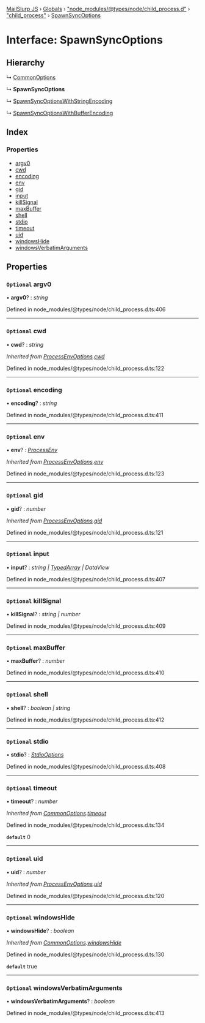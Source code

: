 [MailSlurp JS](../README.md) › [Globals](../globals.md) › ["node_modules/@types/node/child_process.d"](../modules/_node_modules__types_node_child_process_d_.md) › ["child_process"](../modules/_node_modules__types_node_child_process_d_._child_process_.md) › [SpawnSyncOptions](_node_modules__types_node_child_process_d_._child_process_.spawnsyncoptions.md)

# Interface: SpawnSyncOptions

## Hierarchy

  ↳ [CommonOptions](_node_modules__types_node_child_process_d_._child_process_.commonoptions.md)

  ↳ **SpawnSyncOptions**

  ↳ [SpawnSyncOptionsWithStringEncoding](_node_modules__types_node_child_process_d_._child_process_.spawnsyncoptionswithstringencoding.md)

  ↳ [SpawnSyncOptionsWithBufferEncoding](_node_modules__types_node_child_process_d_._child_process_.spawnsyncoptionswithbufferencoding.md)

## Index

### Properties

* [argv0](_node_modules__types_node_child_process_d_._child_process_.spawnsyncoptions.md#optional-argv0)
* [cwd](_node_modules__types_node_child_process_d_._child_process_.spawnsyncoptions.md#optional-cwd)
* [encoding](_node_modules__types_node_child_process_d_._child_process_.spawnsyncoptions.md#optional-encoding)
* [env](_node_modules__types_node_child_process_d_._child_process_.spawnsyncoptions.md#optional-env)
* [gid](_node_modules__types_node_child_process_d_._child_process_.spawnsyncoptions.md#optional-gid)
* [input](_node_modules__types_node_child_process_d_._child_process_.spawnsyncoptions.md#optional-input)
* [killSignal](_node_modules__types_node_child_process_d_._child_process_.spawnsyncoptions.md#optional-killsignal)
* [maxBuffer](_node_modules__types_node_child_process_d_._child_process_.spawnsyncoptions.md#optional-maxbuffer)
* [shell](_node_modules__types_node_child_process_d_._child_process_.spawnsyncoptions.md#optional-shell)
* [stdio](_node_modules__types_node_child_process_d_._child_process_.spawnsyncoptions.md#optional-stdio)
* [timeout](_node_modules__types_node_child_process_d_._child_process_.spawnsyncoptions.md#optional-timeout)
* [uid](_node_modules__types_node_child_process_d_._child_process_.spawnsyncoptions.md#optional-uid)
* [windowsHide](_node_modules__types_node_child_process_d_._child_process_.spawnsyncoptions.md#optional-windowshide)
* [windowsVerbatimArguments](_node_modules__types_node_child_process_d_._child_process_.spawnsyncoptions.md#optional-windowsverbatimarguments)

## Properties

### `Optional` argv0

• **argv0**? : *string*

Defined in node_modules/@types/node/child_process.d.ts:406

___

### `Optional` cwd

• **cwd**? : *string*

*Inherited from [ProcessEnvOptions](_node_modules__types_node_child_process_d_._child_process_.processenvoptions.md).[cwd](_node_modules__types_node_child_process_d_._child_process_.processenvoptions.md#optional-cwd)*

Defined in node_modules/@types/node/child_process.d.ts:122

___

### `Optional` encoding

• **encoding**? : *string*

Defined in node_modules/@types/node/child_process.d.ts:411

___

### `Optional` env

• **env**? : *[ProcessEnv](_node_modules__types_node_globals_d_.nodejs.processenv.md)*

*Inherited from [ProcessEnvOptions](_node_modules__types_node_child_process_d_._child_process_.processenvoptions.md).[env](_node_modules__types_node_child_process_d_._child_process_.processenvoptions.md#optional-env)*

Defined in node_modules/@types/node/child_process.d.ts:123

___

### `Optional` gid

• **gid**? : *number*

*Inherited from [ProcessEnvOptions](_node_modules__types_node_child_process_d_._child_process_.processenvoptions.md).[gid](_node_modules__types_node_child_process_d_._child_process_.processenvoptions.md#optional-gid)*

Defined in node_modules/@types/node/child_process.d.ts:121

___

### `Optional` input

• **input**? : *string | [TypedArray](../modules/_node_modules__types_node_globals_d_.nodejs.md#typedarray) | DataView*

Defined in node_modules/@types/node/child_process.d.ts:407

___

### `Optional` killSignal

• **killSignal**? : *string | number*

Defined in node_modules/@types/node/child_process.d.ts:409

___

### `Optional` maxBuffer

• **maxBuffer**? : *number*

Defined in node_modules/@types/node/child_process.d.ts:410

___

### `Optional` shell

• **shell**? : *boolean | string*

Defined in node_modules/@types/node/child_process.d.ts:412

___

### `Optional` stdio

• **stdio**? : *[StdioOptions](../modules/_node_modules__types_node_child_process_d_._child_process_.md#stdiooptions)*

Defined in node_modules/@types/node/child_process.d.ts:408

___

### `Optional` timeout

• **timeout**? : *number*

*Inherited from [CommonOptions](_node_modules__types_node_child_process_d_._child_process_.commonoptions.md).[timeout](_node_modules__types_node_child_process_d_._child_process_.commonoptions.md#optional-timeout)*

Defined in node_modules/@types/node/child_process.d.ts:134

**`default`** 0

___

### `Optional` uid

• **uid**? : *number*

*Inherited from [ProcessEnvOptions](_node_modules__types_node_child_process_d_._child_process_.processenvoptions.md).[uid](_node_modules__types_node_child_process_d_._child_process_.processenvoptions.md#optional-uid)*

Defined in node_modules/@types/node/child_process.d.ts:120

___

### `Optional` windowsHide

• **windowsHide**? : *boolean*

*Inherited from [CommonOptions](_node_modules__types_node_child_process_d_._child_process_.commonoptions.md).[windowsHide](_node_modules__types_node_child_process_d_._child_process_.commonoptions.md#optional-windowshide)*

Defined in node_modules/@types/node/child_process.d.ts:130

**`default`** true

___

### `Optional` windowsVerbatimArguments

• **windowsVerbatimArguments**? : *boolean*

Defined in node_modules/@types/node/child_process.d.ts:413
